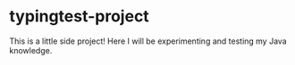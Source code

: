 # typingtest-project
This is a little side project! Here I will be experimenting and testing my Java knowledge.
